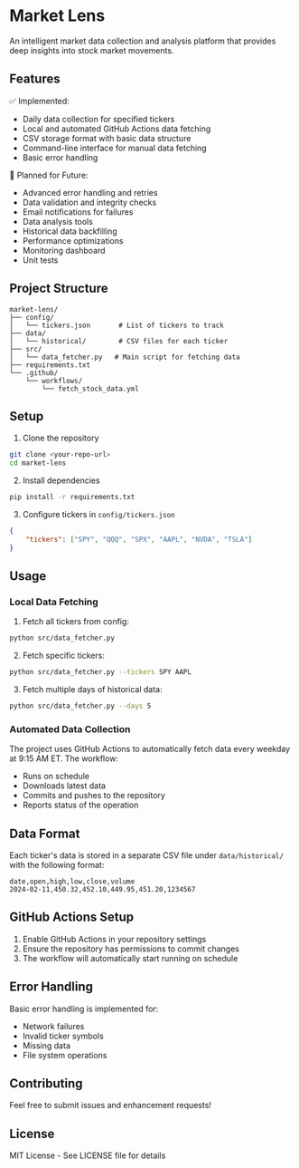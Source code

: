 # Market Lens

An intelligent market data collection and analysis platform that provides deep insights into stock market movements.

## Features

✅ Implemented:
- Daily data collection for specified tickers
- Local and automated GitHub Actions data fetching
- CSV storage format with basic data structure
- Command-line interface for manual data fetching
- Basic error handling

🚧 Planned for Future:
- Advanced error handling and retries
- Data validation and integrity checks
- Email notifications for failures
- Data analysis tools
- Historical data backfilling
- Performance optimizations
- Monitoring dashboard
- Unit tests

## Project Structure
```
market-lens/
├── config/
│   └── tickers.json       # List of tickers to track
├── data/
│   └── historical/        # CSV files for each ticker
├── src/
│   └── data_fetcher.py   # Main script for fetching data
├── requirements.txt
└── .github/
    └── workflows/
        └── fetch_stock_data.yml
```

## Setup

1. Clone the repository
```bash
git clone <your-repo-url>
cd market-lens
```

2. Install dependencies
```bash
pip install -r requirements.txt
```

3. Configure tickers in `config/tickers.json`
```json
{
    "tickers": ["SPY", "QQQ", "SPX", "AAPL", "NVDA", "TSLA"]
}
```

## Usage

### Local Data Fetching

1. Fetch all tickers from config:
```bash
python src/data_fetcher.py
```

2. Fetch specific tickers:
```bash
python src/data_fetcher.py --tickers SPY AAPL
```

3. Fetch multiple days of historical data:
```bash
python src/data_fetcher.py --days 5
```

### Automated Data Collection

The project uses GitHub Actions to automatically fetch data every weekday at 9:15 AM ET. The workflow:
- Runs on schedule
- Downloads latest data
- Commits and pushes to the repository
- Reports status of the operation

## Data Format

Each ticker's data is stored in a separate CSV file under `data/historical/` with the following format:
```
date,open,high,low,close,volume
2024-02-11,450.32,452.10,449.95,451.20,1234567
```

## GitHub Actions Setup

1. Enable GitHub Actions in your repository settings
2. Ensure the repository has permissions to commit changes
3. The workflow will automatically start running on schedule

## Error Handling

Basic error handling is implemented for:
- Network failures
- Invalid ticker symbols
- Missing data
- File system operations

## Contributing

Feel free to submit issues and enhancement requests!

## License

MIT License - See LICENSE file for details
